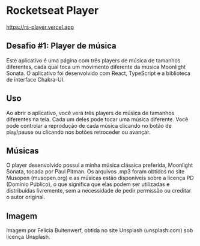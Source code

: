 # Rocketseat Player
https://rs-player.vercel.app

## Desafio #1: Player de música

Este aplicativo é uma página com três players de música de tamanhos diferentes, cada qual toca um movimento diferente da música Moonlight Sonata. O aplicativo foi desenvolvido com React, TypeScript e a biblioteca de interface Chakra-UI.

## Uso

Ao abrir o aplicativo, você verá três players de música de tamanhos diferentes na tela. Cada um deles pode tocar uma música diferente. Você pode controlar a reprodução de cada música clicando no botão de play/pause ou clicando nos botões retroceder ou avançar.

## Músicas

O player desenvolvido possui a minha música clássica preferida, Moonlight Sonata, tocada por Paul Pitman. Os arquivos .mp3 foram obtidos no site Musopen (musopen.org) e as músicas estão disponíveis sobre a licença PD (Domínio Público), o que significa que elas podem ser utilizadas e distribuídas livremente, sem a necessidade de pedir permissão ou creditar o autor original.

## Imagem

Imagem por Felicia Buitenwerf, obtida no site Unsplash (unsplash.com) sob licença Unsplash.
